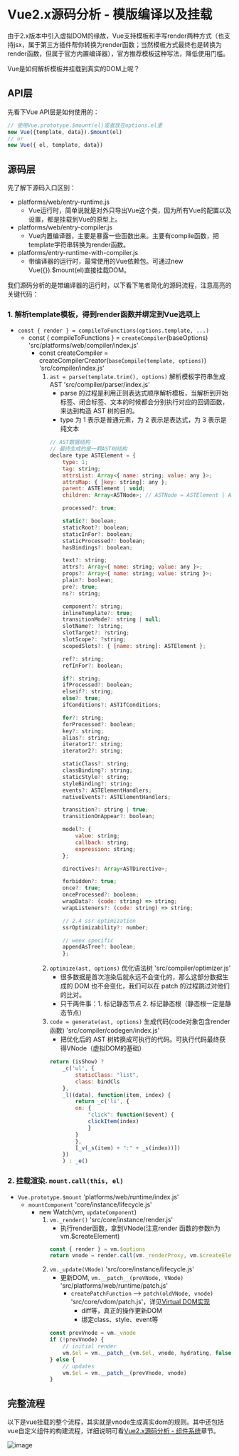 # Vue2.x源码分析 - 模版编译以及挂载

由于2.x版本中引入虚拟DOM的缘故，Vue支持模板和手写render两种方式（也支持jsx，属于第三方插件帮你转换为render函数；当然模板方式最终也是转换为render函数，但属于官方内置编译器），官方推荐模板这种写法，降低使用门槛。

Vue是如何解析模板并挂载到真实的DOM上呢？

## API层

先看下Vue API层是如何使用的：

``` js
// 使用Vue.prototype.$mount(el)或者放在options.el里
new Vue({template, data}).$mount(el)
// or
new Vue({ el, template, data})
```

## 源码层

先了解下源码入口区别：
* platforms/web/entry-runtime.js
    * Vue运行时，简单说就是对外只导出Vue这个类，因为所有Vue的配置以及设置，都是挂载到Vue的原型上。
* platforms/web/entry-compiler.js
    * Vue内置编译器，主要是暴露一些函数出来。主要有compile函数，把template字符串转换为render函数。
* platforms/entry-runtime-with-compiler.js
    * 带编译器的运行时，最常使用的Vue依赖包。可通过new Vue({}).$mount(el)直接挂载DOM。

我们源码分析的是带编译器的运行时，以下看下笔者简化的源码流程，注意高亮的关键代码：

### 1. 解析template模板，得到render函数并绑定到Vue选项上
* `const { render } = compileToFunctions(options.template, ...)`
    * const { compileToFunctions } = `createCompiler`(baseOptions) 'src/platforms/web/compiler/index.js'
        * const createCompiler = createCompilerCreator(`baseCompile(template, options)`) 'src/compiler/index.js'
            1. `ast = parse(template.trim(), options)` 解析模板字符串生成 AST 'src/compiler/parser/index.js'
                * parse 的过程是利用正则表达式顺序解析模板，当解析到开始标签、闭合标签、文本的时候都会分别执行对应的回调函数，来达到构造 AST 树的目的。
                * type 为 1 表示是普通元素，为 2 表示是表达式，为 3 表示是纯文本
                ``` js
                // AST数据结构
                // 最终生成的是一颗AST树结构
                declare type ASTElement = {
                    type: 1;
                    tag: string;
                    attrsList: Array<{ name: string; value: any }>;
                    attrsMap: { [key: string]: any };
                    parent: ASTElement | void;
                    children: Array<ASTNode>; // ASTNode = ASTElement | ASTText | ASTExpression;

                    processed?: true;

                    static?: boolean;
                    staticRoot?: boolean;
                    staticInFor?: boolean;
                    staticProcessed?: boolean;
                    hasBindings?: boolean;

                    text?: string;
                    attrs?: Array<{ name: string; value: any }>;
                    props?: Array<{ name: string; value: string }>;
                    plain?: boolean;
                    pre?: true;
                    ns?: string;

                    component?: string;
                    inlineTemplate?: true;
                    transitionMode?: string | null;
                    slotName?: ?string;
                    slotTarget?: ?string;
                    slotScope?: ?string;
                    scopedSlots?: { [name: string]: ASTElement };

                    ref?: string;
                    refInFor?: boolean;

                    if?: string;
                    ifProcessed?: boolean;
                    elseif?: string;
                    else?: true;
                    ifConditions?: ASTIfConditions;

                    for?: string;
                    forProcessed?: boolean;
                    key?: string;
                    alias?: string;
                    iterator1?: string;
                    iterator2?: string;

                    staticClass?: string;
                    classBinding?: string;
                    staticStyle?: string;
                    styleBinding?: string;
                    events?: ASTElementHandlers;
                    nativeEvents?: ASTElementHandlers;

                    transition?: string | true;
                    transitionOnAppear?: boolean;

                    model?: {
                        value: string;
                        callback: string;
                        expression: string;
                    };

                    directives?: Array<ASTDirective>;

                    forbidden?: true;
                    once?: true;
                    onceProcessed?: boolean;
                    wrapData?: (code: string) => string;
                    wrapListeners?: (code: string) => string;

                    // 2.4 ssr optimization
                    ssrOptimizability?: number;

                    // weex specific
                    appendAsTree?: boolean;
                    };
                ```
            2. `optimize(ast, options)` 优化语法树 'src/compiler/optimizer.js'
                * 很多数据是首次渲染后就永远不会变化的，那么这部分数据生成的 DOM 也不会变化，我们可以在 patch 的过程跳过对他们的比对。
                * 只干两件事：1. 标记静态节点 2. 标记静态根（静态根一定是静态节点）
            3. `code = generate(ast, options)` 生成代码(code对象包含render函数) 'src/compiler/codegen/index.js'
                * 把优化后的 AST 树转换成可执行的代码。可执行代码最终获得VNode（虚拟DOM的基础）
                ``` js
                return (isShow) ?
                    _c('ul', {
                        staticClass: "list",
                        class: bindCls
                    },
                    _l((data), function(item, index) {
                        return _c('li', {
                        on: {
                            "click": function($event) {
                            clickItem(index)
                            }
                        }
                        },
                        [_v(_s(item) + ":" + _s(index))])
                    })
                    ) : _e()
                ```

### 2. 挂载渲染. `mount.call(this, el)`
* `Vue.prototype.$mount` 'platforms/web/runtime/index.js'
    * `mountComponent` 'core/instance/lifecycle.js'
        * new Watch(vm, `updateComponent`)
            1. `vm._render()` 'src/core/instance/render.js'
                * 执行render函数，拿到VNode(注意render
                函数的参数h为vm.$createElement)
                ``` js
                const { render } = vm.$options
                return vnode = render.call(vm._renderProxy, vm.$createElement)
                ```
            2. `vm._update(VNode)` 'src/core/instance/lifecycle.js'
                * 更新DOM, `vm.__patch__(preVNode, VNode)` 'src/platforms/web/runtime/patch.js'
                    * `createPatchFunction` --> `patch(oldVNode, vnode)` 'src/core/vdom/patch.js'，详见[Virtual DOM实现](./vue-code.3.vdom.md)
                        * diff等，真正的操作更新DOM
                        * 绑定class、style、event等
                ``` js
                const prevVnode = vm._vnode
                if (!prevVnode) {
                    // initial render
                    vm.$el = vm.__patch__(vm.$el, vnode, hydrating, false /* removeOnly */)
                } else {
                    // updates
                    vm.$el = vm.__patch__(prevVnode, vnode)
                }
                ```

## 完整流程

以下是vue挂载的整个流程，其实就是vnode生成真实dom的规则。其中还包括vue自定义组件的构建流程，详细说明可看[Vue2.x源码分析 - 组件系统](./vue-code-5.component.md)章节。

![image](https://user-images.githubusercontent.com/6310131/58220465-8fc66180-7d41-11e9-83f7-2bdf14ebe327.png)
